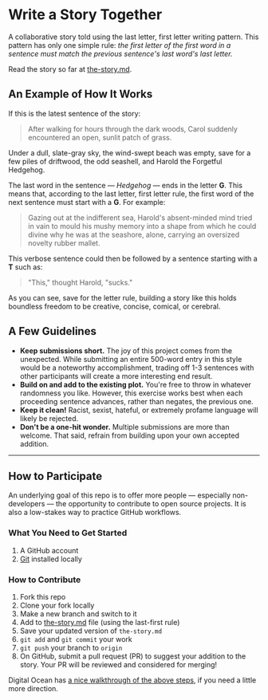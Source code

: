 # Write a Story Together
A collaborative story told using the last letter, first letter writing pattern. This pattern has only one simple rule: _the first letter of the first word in a sentence must match the previous sentence's last word's last letter._

Read the story so far at [the-story.md](the-story.md).

## An Example of How It Works
If this is the latest sentence of the story:

>After walking for hours through the dark woods, Carol suddenly encountered an open, sunlit patch of grass.

Under a dull, slate-gray sky, the wind-swept beach was empty, save for a few piles of driftwood, the odd seashell, and Harold the Forgetful Hedgehog.

The last word in the sentence — _Hedgehog_ — ends in the letter **G**. This means that, according to the last letter, first letter rule, the first word of the next sentence must start with a **G**. For example:

>Gazing out at the indifferent sea, Harold's absent-minded mind tried in vain to mould his mushy memory into a shape from which he could divine why he was at the seashore, alone, carrying an oversized novelty rubber mallet.

This verbose sentence could then be followed by a sentence starting with a **T** such as:

>"This," thought Harold, "sucks."

As you can see, save for the letter rule, building a story like this holds boundless freedom to be creative, concise, comical, or cerebral.

## A Few Guidelines

* **Keep submissions short.** The joy of this project comes from the unexpected. While submitting an entire 500-word entry in this style would be a noteworthy accomplishment, trading off 1-3 sentences with other participants will create a more interesting end result. 
* **Build on and add to the existing plot.** You're free to throw in whatever randomness you like. However, this exercise works best when each proceeding sentence advances, rather than negates, the previous one.
* **Keep it clean!** Racist, sexist, hateful, or extremely profame language will likely be rejected.
* **Don't be a one-hit wonder.** Multiple submissions are more than welcome. That said, refrain from building upon your own accepted addition.

---

## How to Participate

An underlying goal of this repo is to offer more people — especially non-developers — the opportunity to contribute to open source projects. It is also a low-stakes way to practice GitHub workflows.

### What You Need to Get Started
1. A GitHub account
2. [Git](https://git-scm.com/) installed locally

### How to Contribute
1. Fork this repo
2. Clone your fork locally
3. Make a new branch and switch to it
4. Add to [the-story.md](the-story.md) file (using the last-first rule)
5. Save your updated version of `the-story.md`
6. `git add` and `git commit` your work
7. `git push` your branch to `origin`
8. On GitHub, submit a pull request (PR) to suggest your addition to the story. Your PR will be reviewed and considered for merging!

Digital Ocean has [a nice walkthrough of the above steps](https://www.digitalocean.com/community/tutorials/how-to-create-a-pull-request-on-github), if you need a little more direction.
